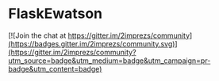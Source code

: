 # FlaskEwatson

[![Join the chat at https://gitter.im/2imprezs/community](https://badges.gitter.im/2imprezs/community.svg)](https://gitter.im/2imprezs/community?utm_source=badge&utm_medium=badge&utm_campaign=pr-badge&utm_content=badge)
